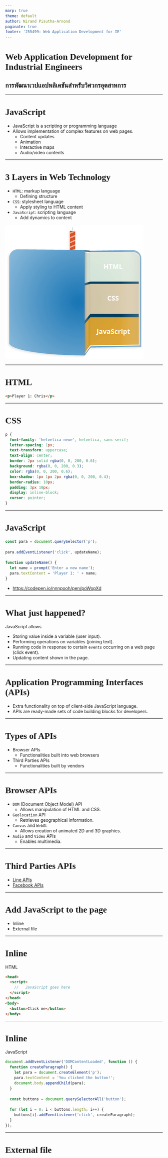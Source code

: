 ```yaml
---
marp: true
theme: default
author: Nirand Pisutha-Arnond
paginate: true
footer: '255499: Web Application Development for IE'
---
```


<style>
@import url('https://fonts.googleapis.com/css2?family=Prompt:ital,wght@0,100;0,300;0,400;0,700;1,100;1,300;1,400;1,700&display=swap');

:root {
    font-family: Prompt;
    --hl-color: #D57E7E;
}

h1 {
  font-family: Prompt;
}
</style>

# Web Application Development for Industrial Engineers

## การพัฒนาเวปแอปพลิเคชันสำหรับวิศวกรอุตสาหการ

---

# JavaScript

- JavaScript is a scripting or programming language
- Allows implementation of complex features on web pages.
  - Content updates
  - Animation
  - Interactive maps
  - Audio/video contents

---

# 3 Layers in Web Technology

- `HTML`: markup language
  - Defining structure
- `CSS`: stylesheet language
  - Apply styling to HTML content
- `JavaScript`: scripting language
  - Add dynamics to content

![bg contain right:30%](./img/cake.png)

---

# HTML

```html
<p>Player 1: Chris</p>
```

---

# CSS

```css
p {
  font-family: 'helvetica neue', helvetica, sans-serif;
  letter-spacing: 1px;
  text-transform: uppercase;
  text-align: center;
  border: 2px solid rgba(0, 0, 200, 0.6);
  background: rgba(0, 0, 200, 0.3);
  color: rgba(0, 0, 200, 0.6);
  box-shadow: 1px 1px 2px rgba(0, 0, 200, 0.4);
  border-radius: 10px;
  padding: 3px 10px;
  display: inline-block;
  cursor: pointer;
}
```

---

# JavaScript

```javascript
const para = document.querySelector('p');

para.addEventListener('click', updateName);

function updateName() {
  let name = prompt('Enter a new name');
  para.textContent = 'Player 1: ' + name;
}
```

- https://codepen.io/nnnpooh/pen/poWopXd

---

# What just happened?

JavaScript allows

- Storing value inside a variable (user input).
- Performing operations on variables (joining text).
- Running code in response to certain `events` occurring on a web page (click event).
- Updating content shown in the page.

---

# Application Programming Interfaces (APIs)

- Extra functionality on top of client-side JavaScript language.
- APIs are ready-made sets of code building blocks for developers.

---

# Types of APIs

- Browser APIs
  - Functionalities built into web browsers
- Third Parties APIs
  - Functionalities built by vendors

---

# Browser APIs

- `DOM` (Document Object Model) API
  - Allows manipulation of HTML and CSS.
- `Geolocation` API
  - Retrieves geographical information.
- `Canvas` and `WebGL`
  - Allows creation of animated 2D and 3D graphics.
- `Audio` and `Video` APIs
  - Enables multimedia.

---

# Third Parties APIs

- [Line APIs](https://developers.line.biz/en/)
- [Facebook APIs](https://developers.facebook.com/)

---

# Add JavaScript to the page

- Inline
- External file

---

# Inline

HTML

```html
<head>
  <script>
    //   JavaScript goes here
  </script>
</head>
<body>
  <button>Click me</button>
</body>
```

---

# Inline

JavaScript

```javascript
document.addEventListener('DOMContentLoaded', function () {
  function createParagraph() {
    let para = document.createElement('p');
    para.textContent = 'You clicked the button!';
    document.body.appendChild(para);
  }

  const buttons = document.querySelectorAll('button');

  for (let i = 0; i < buttons.length; i++) {
    buttons[i].addEventListener('click', createParagraph);
  }
});
```

---

# External file
